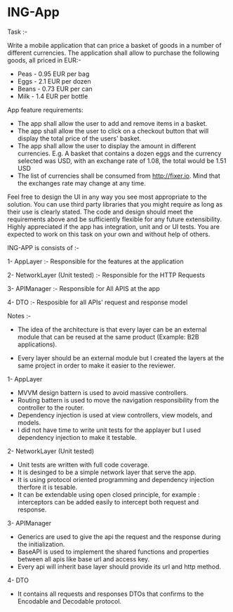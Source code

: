 # ING-App

Task :- 

Write a mobile application that can price a basket of goods in a number of different currencies.
The application shall allow to purchase the following goods, all priced in EUR:-

- Peas - 0.95 EUR per bag
- Eggs - 2.1 EUR per dozen
- Beans - 0.73 EUR per can
- Milk - 1.4 EUR per bottle

App feature requirements:
- The app shall allow the user to add and remove items in a basket.
- The app shall allow the user to click on a checkout button that will display the total price of the users' basket.
- The app shall allow the user to display the amount in different currencies. E.g. A basket that contains a dozen eggs and the currency selected was USD, with an exchange rate of 1.08, the total would be 1.51 USD
- The list of currencies shall be consumed from http://fixer.io. Mind that the exchanges rate may change at any time. 

Feel free to design the UI in any way you see most appropriate to the solution.
You can use third party libraries that you might require as long as their use is clearly stated. 
The code and design should meet the requirements above and be sufficiently flexible for any future extensibility.
Highly appreciated if the app has integration, unit and or UI tests.
You are expected to work on this task on your own and without help of others.

ING-APP is consists of :- 

 1- AppLayer                   :- Responsible for the features at the application
 
 2- NetworkLayer (Unit tested) :- Responsible for the HTTP Requests
 
 3- APIManager                 :- Responsible for All APIS at the app 
 
 4- DTO                        :- Resposible for all APIs' request and response model 

 
 Notes :- 
 
 - The idea of the architecture is that every layer can be an external module that can be reused at the same product (Example:
   B2B applications).
   
 - Every layer should be an external module but I created the layers at the same project in order to make it easier to the
   reviewer.
 
 
1- AppLayer 
 
 - MVVM design battern is used to avoid massive controllers.
 - Routing battern is used to move the navigation responsibility from the controller to the router.
 - Dependency injection is used at view controllers, view models, and models.
 - I did not have time to write unit tests for the applayer but I used dependency injection to make it testable.
 
2- NetworkLayer (Unit tested)

- Unit tests are written with full code coverage.
- It is desinged to be a simple network layer that serve the app.
- It is using protocol oriented programming and dependency injection therfore it is tesable.
- It can be extendable using open closed principle, for example : interceptors can be added easily to intercept both request and response.

3- APIManager

- Generics are used to give the api the request and the response during the initialization.
- BaseAPI is used to implement the shared functions and properties between all apis like base url and access key.
- Every api will inherit base layer should provide its url and http method.

4- DTO

- It contains all requests and responses DTOs that confirms to the Encodable and Decodable protocol. 
